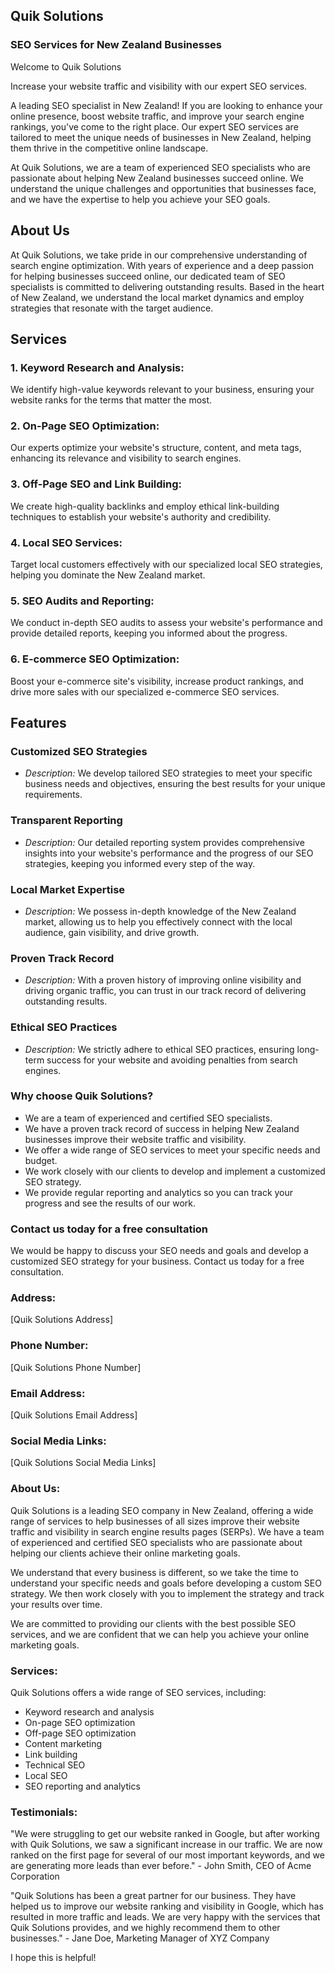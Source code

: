 ## Quik Solutions

### SEO Services for New Zealand Businesses

Welcome to Quik Solutions

Increase your website traffic and visibility with our expert SEO services.

A leading SEO specialist in New Zealand! If you are looking to enhance your online presence, boost website traffic, and improve your search engine rankings, you've come to the right place. Our expert SEO services are tailored to meet the unique needs of businesses in New Zealand, helping them thrive in the competitive online landscape.

At Quik Solutions, we are a team of experienced SEO specialists who are passionate about helping New Zealand businesses succeed online. We understand the unique challenges and opportunities that businesses face, and we have the expertise to help you achieve your SEO goals.

## About Us

At Quik Solutions, we take pride in our comprehensive understanding of search engine optimization. With years of experience and a deep passion for helping businesses succeed online, our dedicated team of SEO specialists is committed to delivering outstanding results. Based in the heart of New Zealand, we understand the local market dynamics and employ strategies that resonate with the target audience.

## Services

### 1. **Keyword Research and Analysis:**

We identify high-value keywords relevant to your business, ensuring your website ranks for the terms that matter the most.

### 2. **On-Page SEO Optimization:**

Our experts optimize your website's structure, content, and meta tags, enhancing its relevance and visibility to search engines.

### 3. **Off-Page SEO and Link Building:**

We create high-quality backlinks and employ ethical link-building techniques to establish your website's authority and credibility.

### 4. **Local SEO Services:**

Target local customers effectively with our specialized local SEO strategies, helping you dominate the New Zealand market.

### 5. **SEO Audits and Reporting:**

We conduct in-depth SEO audits to assess your website's performance and provide detailed reports, keeping you informed about the progress.

### 6. **E-commerce SEO Optimization:**

Boost your e-commerce site's visibility, increase product rankings, and drive more sales with our specialized e-commerce SEO services.

## Features

### Customized SEO Strategies

- _Description:_ We develop tailored SEO strategies to meet your specific business needs and objectives, ensuring the best results for your unique requirements.

### Transparent Reporting

- _Description:_ Our detailed reporting system provides comprehensive insights into your website's performance and the progress of our SEO strategies, keeping you informed every step of the way.

### Local Market Expertise

- _Description:_ We possess in-depth knowledge of the New Zealand market, allowing us to help you effectively connect with the local audience, gain visibility, and drive growth.

### Proven Track Record

- _Description:_ With a proven history of improving online visibility and driving organic traffic, you can trust in our track record of delivering outstanding results.

### Ethical SEO Practices

- _Description:_ We strictly adhere to ethical SEO practices, ensuring long-term success for your website and avoiding penalties from search engines.

### Why choose Quik Solutions?

- We are a team of experienced and certified SEO specialists.
- We have a proven track record of success in helping New Zealand businesses improve their website traffic and visibility.
- We offer a wide range of SEO services to meet your specific needs and budget.
- We work closely with our clients to develop and implement a customized SEO strategy.
- We provide regular reporting and analytics so you can track your progress and see the results of our work.

### Contact us today for a free consultation

We would be happy to discuss your SEO needs and goals and develop a customized SEO strategy for your business. Contact us today for a free consultation.

### Address:

[Quik Solutions Address]

### Phone Number:

[Quik Solutions Phone Number]

### Email Address:

[Quik Solutions Email Address]

### Social Media Links:

[Quik Solutions Social Media Links]

### About Us:

Quik Solutions is a leading SEO company in New Zealand, offering a wide range of services to help businesses of all sizes improve their website traffic and visibility in search engine results pages (SERPs). We have a team of experienced and certified SEO specialists who are passionate about helping our clients achieve their online marketing goals.

We understand that every business is different, so we take the time to understand your specific needs and goals before developing a custom SEO strategy. We then work closely with you to implement the strategy and track your results over time.

We are committed to providing our clients with the best possible SEO services, and we are confident that we can help you achieve your online marketing goals.

### Services:

Quik Solutions offers a wide range of SEO services, including:

- Keyword research and analysis
- On-page SEO optimization
- Off-page SEO optimization
- Content marketing
- Link building
- Technical SEO
- Local SEO
- SEO reporting and analytics

### Testimonials:

"We were struggling to get our website ranked in Google, but after working with Quik Solutions, we saw a significant increase in our traffic. We are now ranked on the first page for several of our most important keywords, and we are generating more leads than ever before." - John Smith, CEO of Acme Corporation

"Quik Solutions has been a great partner for our business. They have helped us to improve our website ranking and visibility in Google, which has resulted in more traffic and leads. We are very happy with the services that Quik Solutions provides, and we highly recommend them to other businesses." - Jane Doe, Marketing Manager of XYZ Company

I hope this is helpful!
